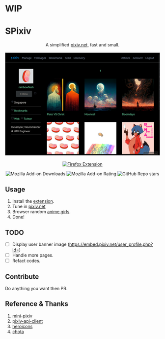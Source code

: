 # WIP

# SPixiv

<p align="center">
A simplified <a href="https://www.pixiv.net/">pixiv.net</a>, fast and small.
    <br/>
    <br/>
        <img alt="Firefox Extension" src="./assets/preview.png">
    <br/>
    <br/>
    <a href="https://addons.mozilla.org/en-US/firefox/addon/spixiv">
    <img alt="Firefox Extension" src="https://img.shields.io/badge/Get%20Firefox%20Extension-blue?style=for-the-badge">
    </a>
</p>
<p align="center">
    <img alt="Mozilla Add-on Downloads" src="https://img.shields.io/amo/dw/spixiv?style=for-the-badge">
    <img alt="Mozilla Add-on Rating" src="https://img.shields.io/amo/rating/spixiv?style=for-the-badge">
    <img alt="GitHub Repo stars" src="https://img.shields.io/github/stars/rainbowflesh/spixiv?style=for-the-badge">
</p>

## Usage

1. Install the [extension]().
2. Tune in [pixiv.net](https://www.pixiv.net/)
3. Browser random [anime girls](https://www.pixiv.net/artworks/81481908).
4. Done!

## TODO

- [ ] Display user banner image (https://embed.pixiv.net/user_profile.php?id=)
- [ ] Handle more pages.
- [ ] Refact codes.

## Contribute

Do anything you want then PR.

## Reference & Thanks

1. [mini-pixiv](https://addons.mozilla.org/en-US/firefox/addon/mini-pixiv/?utm_content=addons-manager-reviews-link&utm_medium=firefox-browser&utm_source=firefox-browser)
2. [pixiv-api-client](https://github.com/alphasp/pixiv-api-client)
3. [heroicons](https://heroicons.com/)
4. [chota](https://jenil.github.io/chota/)
